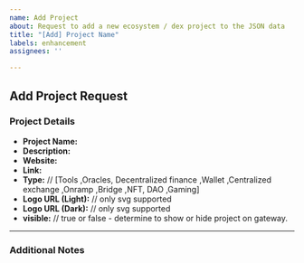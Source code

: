 ```yaml
---
name: Add Project
about: Request to add a new ecosystem / dex project to the JSON data
title: "[Add] Project Name"
labels: enhancement
assignees: ''

---
```


## Add Project Request

### Project Details

- **Project Name:** 
- **Description:** 
- **Website:** 
- **Link:** 
- **Type:**  // [Tools ,Oracles, Decentralized finance ,Wallet ,Centralized exchange ,Onramp ,Bridge ,NFT, DAO ,Gaming]
- **Logo URL (Light):**  // only svg supported
- **Logo URL (Dark):**  //  only svg supported
- **visible:**  //  true or false - determine to show or hide project on gateway.

---

### Additional Notes
<!-- Add any other relevant information here -->
